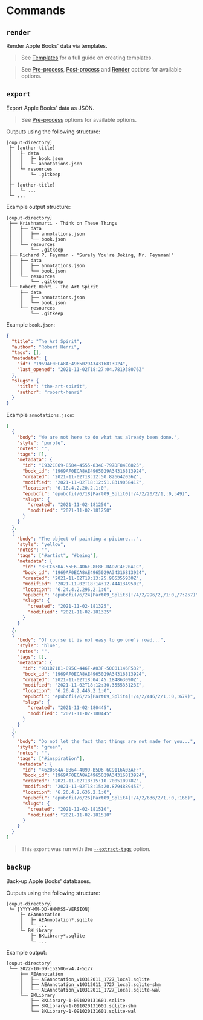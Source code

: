 # Commands

## `render`

Render Apple Books' data via templates.

> <i class="fa fa-info-circle"></i> See [Templates][templates] for a full guide
> on creating templates.

> <i class="fa fa-info-circle"></i> See [Pre-process][pre-process],
> [Post-process][post-process] and [Render][render] options for available
> options.

## `export`

Export Apple Books' data as JSON.

> <i class="fa fa-info-circle"></i> See [Pre-process][pre-process] options
> for available options.

Outputs using the following structure:

```plaintext
[ouput-directory]
 ├─ [author-title]
 │   ├─ data
 │   │   ├─ book.json
 │   │   └─ annotations.json
 │   └─ resources
 │       └─ .gitkeep
 │
 ├─ [author-title]
 │   └─ ...
 └─ ...
```

Example output structure:

```plaintext
[ouput-directory]
 ├── Krishnamurti - Think on These Things
 │   ├── data
 │   │   ├── annotations.json
 │   │   └── book.json
 │   └── resources
 │       └── .gitkeep
 ├── Richard P. Feynman - "Surely You're Joking, Mr. Feynman!"
 │   ├── data
 │   │   ├── annotations.json
 │   │   └── book.json
 │   └── resources
 │       └── .gitkeep
 └── Robert Henri - The Art Spirit
     ├── data
     │   ├── annotations.json
     │   └── book.json
     └── resources
         └── .gitkeep
```

Example `book.json`:

```json
{
  "title": "The Art Spirit",
  "author": "Robert Henri",
  "tags": [],
  "metadata": {
    "id": "1969AF0ECA8AE4965029A34316813924",
    "last_opened": "2021-11-02T18:27:04.781938076Z"
  },
  "slugs": {
    "title": "the-art-spirit",
    "author": "robert-henri"
  }
}
```

Example `annotations.json`:

```json
[
  {
    "body": "We are not here to do what has already been done.",
    "style": "purple",
    "notes": "",
    "tags": [],
    "metadata": {
      "id": "C932CE69-8584-4555-834C-797DF84E6825",
      "book_id": "1969AF0ECA8AE4965029A34316813924",
      "created": "2021-11-02T18:12:50.826642036Z",
      "modified": "2021-11-02T18:12:51.831905841Z",
      "location": "6.18.4.2.20.2.1:0",
      "epubcfi": "epubcfi(/6/18[Part09_Split0]!/4/2/20/2/1,:0,:49)",
      "slugs": {
        "created": "2021-11-02-181250",
        "modified": "2021-11-02-181250"
      }
    }
  },
  {
    "body": "The object of painting a picture...",
    "style": "yellow",
    "notes": "",
    "tags": ["#artist", "#being"],
    "metadata": {
      "id": "3FCC630A-55E6-4D6F-8E8F-DAD7C4E20A1C",
      "book_id": "1969AF0ECA8AE4965029A34316813924",
      "created": "2021-11-02T18:13:25.905355930Z",
      "modified": "2021-11-02T18:14:12.444134950Z",
      "location": "6.24.4.2.296.2.1:0",
      "epubcfi": "epubcfi(/6/24[Part09_Split3]!/4/2/296/2,/1:0,/7:257)",
      "slugs": {
        "created": "2021-11-02-181325",
        "modified": "2021-11-02-181325"
      }
    }
  },
  {
    "body": "Of course it is not easy to go one’s road...",
    "style": "blue",
    "notes": "",
    "tags": [],
    "metadata": {
      "id": "9D1B71B1-895C-446F-A03F-50C01146F532",
      "book_id": "1969AF0ECA8AE4965029A34316813924",
      "created": "2021-11-02T18:04:45.184863090Z",
      "modified": "2021-11-02T18:12:30.355533123Z",
      "location": "6.26.4.2.446.2.1:0",
      "epubcfi": "epubcfi(/6/26[Part09_Split4]!/4/2/446/2/1,:0,:679)",
      "slugs": {
        "created": "2021-11-02-180445",
        "modified": "2021-11-02-180445"
      }
    }
  },
  {
    "body": "Do not let the fact that things are not made for you...",
    "style": "green",
    "notes": "",
    "tags": ["#inspiration"],
    "metadata": {
      "id": "4620564A-0B64-4099-B5D6-6C9116A03AFF",
      "book_id": "1969AF0ECA8AE4965029A34316813924",
      "created": "2021-11-02T18:15:10.700510978Z",
      "modified": "2021-11-02T18:15:20.879488945Z",
      "location": "6.26.4.2.636.2.1:0",
      "epubcfi": "epubcfi(/6/26[Part09_Split4]!/4/2/636/2/1,:0,:166)",
      "slugs": {
        "created": "2021-11-02-181510",
        "modified": "2021-11-02-181510"
      }
    }
  }
]
```

> <i class="fa fa-info-circle"></i> This `export` was run with the
> [`--extract-tags`][extract-tags] option.

## `backup`

Back-up Apple Books' databases.

Outputs using the following structure:

```plaintext
[ouput-directory]
 └─ [YYYY-MM-DD-HHMMSS-VERSION]
     ├─ AEAnnotation
     │   ├─ AEAnnotation*.sqlite
     │   └─ ...
     └─ BKLibrary
         ├─ BKLibrary*.sqlite
         └─ ...
```

Example output:

```plaintext
[ouput-directory]
 └── 2022-10-09-152506-v4.4-5177
     ├── AEAnnotation
     │   ├── AEAnnotation_v10312011_1727_local.sqlite
     │   ├── AEAnnotation_v10312011_1727_local.sqlite-shm
     │   └── AEAnnotation_v10312011_1727_local.sqlite-wal
     └── BKLibrary
         ├── BKLibrary-1-091020131601.sqlite
         ├── BKLibrary-1-091020131601.sqlite-shm
         └── BKLibrary-1-091020131601.sqlite-wal
```

[extract-tags]: ./02-06-preprocess.md#--extract-tags
[post-process]: ./02-07-postprocess.md
[pre-process]: ./02-06-preprocess.md
[render]: ./02-02-render.md
[templates]: ../01-templates/00-templates.md
